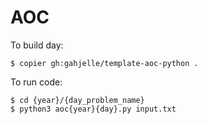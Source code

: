 # AOC

To build day:
```
$ copier gh:gahjelle/template-aoc-python .
```

To run code:
```
$ cd {year}/{day_problem_name}
$ python3 aoc{year}{day}.py input.txt
```